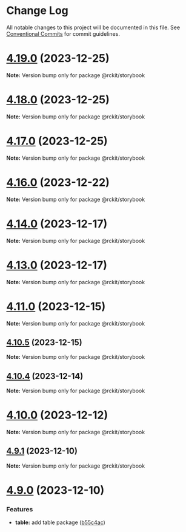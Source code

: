 # Change Log

All notable changes to this project will be documented in this file.
See [Conventional Commits](https://conventionalcommits.org) for commit guidelines.

# [4.19.0](https://github.com/lskjs/rckit/compare/v4.18.0...v4.19.0) (2023-12-25)

**Note:** Version bump only for package @rckit/storybook





# [4.18.0](https://github.com/lskjs/rckit/compare/v4.17.0...v4.18.0) (2023-12-25)

**Note:** Version bump only for package @rckit/storybook





# [4.17.0](https://github.com/lskjs/rckit/compare/v4.16.0...v4.17.0) (2023-12-25)

**Note:** Version bump only for package @rckit/storybook





# [4.16.0](https://github.com/lskjs/rckit/compare/v4.15.1...v4.16.0) (2023-12-22)

**Note:** Version bump only for package @rckit/storybook





# [4.14.0](https://github.com/lskjs/rckit/compare/v4.13.0...v4.14.0) (2023-12-17)

**Note:** Version bump only for package @rckit/storybook





# [4.13.0](https://github.com/lskjs/rckit/compare/v4.12.0...v4.13.0) (2023-12-17)

**Note:** Version bump only for package @rckit/storybook





# [4.11.0](https://github.com/lskjs/rckit/compare/v4.10.5...v4.11.0) (2023-12-15)

**Note:** Version bump only for package @rckit/storybook





## [4.10.5](https://github.com/lskjs/rckit/compare/v4.10.4...v4.10.5) (2023-12-15)

**Note:** Version bump only for package @rckit/storybook





## [4.10.4](https://github.com/lskjs/rckit/compare/v4.10.3...v4.10.4) (2023-12-14)

**Note:** Version bump only for package @rckit/storybook





# [4.10.0](https://github.com/lskjs/rckit/compare/v4.9.1...v4.10.0) (2023-12-12)

**Note:** Version bump only for package @rckit/storybook





## [4.9.1](https://github.com/lskjs/rckit/compare/v4.9.0...v4.9.1) (2023-12-10)

**Note:** Version bump only for package @rckit/storybook





# [4.9.0](https://github.com/lskjs/rckit/compare/v4.8.2...v4.9.0) (2023-12-10)


### Features

* **table:** add table package ([b55c4ac](https://github.com/lskjs/rckit/commit/b55c4ac41c7212bdc5c021880726a471be2786f8))
